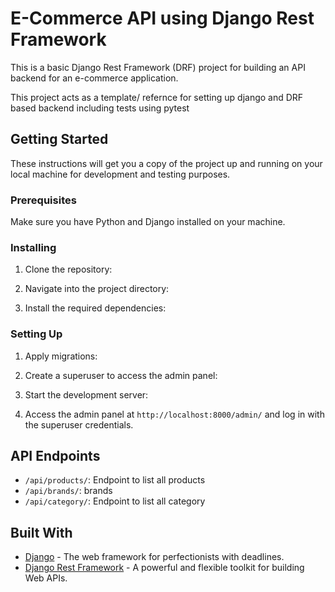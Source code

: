 # E-Commerce API using Django Rest Framework

This is a basic Django Rest Framework (DRF) project for building an API backend for an e-commerce application.

This project acts as a template/ refernce for setting up django and DRF based backend including tests using pytest

## Getting Started

These instructions will get you a copy of the project up and running on your local machine for development and testing purposes.

### Prerequisites

Make sure you have Python and Django installed on your machine.

### Installing

1. Clone the repository:

2. Navigate into the project directory:

3. Install the required dependencies:

### Setting Up

1. Apply migrations:
2. Create a superuser to access the admin panel:
3. Start the development server:

4. Access the admin panel at `http://localhost:8000/admin/` and log in with the superuser credentials.

## API Endpoints

- `/api/products/`: Endpoint to list all products
- `/api/brands/`: brands
- `/api/category/`: Endpoint to list all category

## Built With

- [Django](https://www.djangoproject.com/) - The web framework for perfectionists with deadlines.
- [Django Rest Framework](https://www.django-rest-framework.org/) - A powerful and flexible toolkit for building Web APIs.
